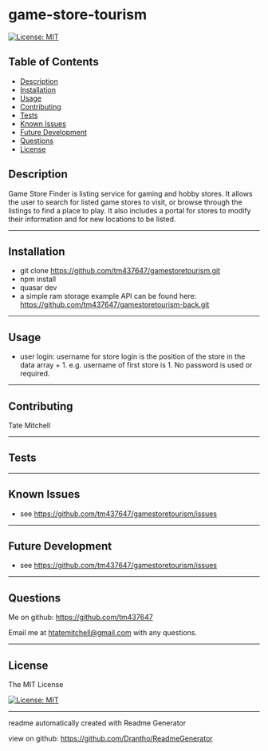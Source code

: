 # game-store-tourism 

  [![License: MIT](https://img.shields.io/badge/License-MIT-yellow.svg)](https://opensource.org/licenses/MIT)

  ## Table of Contents
  - [Description](#description)
  - [Installation](#installation)
  - [Usage](#usage)
  - [Contributing](#contributing)
  - [Tests](#tests)
  - [Known Issues](#known-issues)
  - [Future Development](#future-development)
  - [Questions](#questions)
  - [License](#license)
  ## Description

  Game Store Finder is listing service for gaming and hobby stores. It allows the user to search for listed game stores to visit, or browse through the listings to find a place to play. It also includes a portal for stores to modify their information and for new locations to be listed.

  -------------------------------------------------------------------------------

  ## Installation 

  

  - git clone https://github.com/tm437647/gamestoretourism.git
  - npm install
  - quasar dev
  - a simple ram storage example API can be found here: https://github.com/tm437647/gamestoretourism-back.git

  -------------------------------------------------------------------------------

  ## Usage 

  

  - user login: username for store login is the position of the store in the data array + 1. e.g. username of first store is 1. No password is used or required.  

  -------------------------------------------------------------------------------

  ## Contributing 

  

  Tate Mitchell

  -------------------------------------------------------------------------------

  ## Tests 

   

  -------------------------------------------------------------------------------

  ## Known Issues 

  - see https://github.com/tm437647/gamestoretourism/issues 

  -------------------------------------------------------------------------------

  ## Future Development 

  - see https://github.com/tm437647/gamestoretourism/issues 

  -------------------------------------------------------------------------------

  ## Questions
  Me on github: https://github.com/tm437647 

  Email me at htatemitchell@gmail.com with any questions. 

  -------------------------------------------------------------------------------

  
  ## License 
 
The MIT License 

[![License: MIT](https://img.shields.io/badge/License-MIT-yellow.svg)](https://opensource.org/licenses/MIT) 

  
  ------------------------------------------------------------------------------

   readme automatically created with Readme Generator 

   view on github: https://github.com/Drantho/ReadmeGenerator
